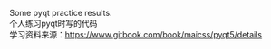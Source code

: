 Some pyqt practice results.  
个人练习pyqt时写的代码  
学习资料来源：https://www.gitbook.com/book/maicss/pyqt5/details  
